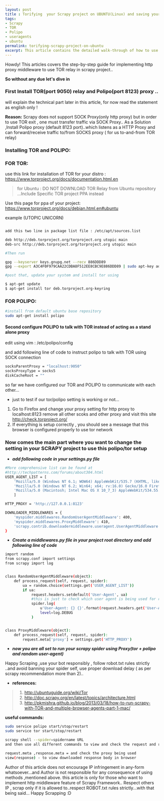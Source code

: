 ```yaml
---
layout: post
title : Torifying  your Scrapy project on UBUNTU(Linux) and saving your spider from embarrassment of banning itself
tags:
- Scrapy
- TOR
- Polipo
- useragents
- ubuntu
permalink: torifying-scrapy-project-on-ubuntu
excerpt: This article contains the detailed walk-through of how to use TOR Relays in your scrapy project on ubuntu ( or linux) machine..this comprehensive guide covers the parts to download and install all the required dependencies to use scrapy on your distro as well the changes you must make to your project in order to be able to use that tor relays in your project..
---
```


<div class="message">
  Howdy! This articles covers the step-by-step guide for implementing http proxy middleware to use TOR relay in scrapy project..
</div>

<strong> So without any due let's dive in </strong>

### **First Install TOR(port 9050) relay and Polipo(port 8123) proxy** ..
will explain the technical part later in this article, for now read the statement as english only !

**Reason:** Scrapy does not support SOCK Proxy(only http proxy) but in order to use TOR exit , one must transfer traffic via SOCK Proxy.. As a Solution ,Install Polipo proxy (default 8123 port)..which listens as a HTTP Proxy and can forward/receive traffic to/from SOCKS proxy ( for us  to-and-from TOR relay)



### **Installing TOR and POLIPO:**

### **FOR TOR:**

use this link for installation of TOR for your distro : https://www.torproject.org/docs/documentation.html.en

> for Ubuntu : DO NOT DOWNLOAD TOR Relay from Ubuntu repository ...Include Specific TOR project PPA instead

Use this page for ppa of your project: https://www.torproject.org/docs/debian.html.en#ubuntu

example (UTOPIC UNICORN)

```bash

add this two line in package list file : /etc/apt/sources.list

deb http://deb.torproject.org/torproject.org utopic main
deb-src http://deb.torproject.org/torproject.org utopic main

#Then run

gpg --keyserver keys.gnupg.net --recv 886DDD89
gpg --export A3C4F0F979CAA22CDBA8F512EE8CBC9E886DDD89 | sudo apt-key add -

#post that, update your system and install tor using

$ apt-get update
$ apt-get install tor deb.torproject.org-keyring

```

### **FOR POLIPO:**

```bash
#install from default ubuntu base repository
sudo apt-get install polipo
```

#### **Second configure POLIPO to talk with TOR instead of acting as a stand alone proxy**

edit using vim : /etc/polipo/config

and add following line of code to instruct polipo to talk with TOR using SOCK connection

```bash
socksParentProxy = "localhost:9050"
socksProxyType = socks5
diskCacheRoot = ""
```

so far we have configured our TOR and POLIPO to communicate with each other...

* just to test if our tor/polipo setting is working or not...

1. Go to Firefox and change your proxy setting for http proxy to localhost:8123 remove all other scoks and other proxy and visit this site http://check.torproject.org/
2. If everything is setup correctly , you should see a message that this browser is configured properly to use tor network

### **Now comes the main part where you want to change the setting in your SCRAPY project to use this polipo/tor setup**

* ***add following code in your settings.py file***

```bash
#More comprehensive list can be found at
#http://techpatterns.com/forums/about304.html
USER_AGENT_LIST = [
    'Mozilla/5.0 (Windows NT 6.1; WOW64) AppleWebKit/535.7 (KHTML, like Gecko) Chrome/16.0.912.36 Safari/535.7',
    'Mozilla/5.0 (Windows NT 6.2; Win64; x64; rv:16.0) Gecko/16.0 Firefox/16.0',
    'Mozilla/5.0 (Macintosh; Intel Mac OS X 10_7_3) AppleWebKit/534.55.3 (KHTML, like Gecko) Version/5.1.3 Safari/534.53.10',
    ]

HTTP_PROXY = 'http://127.0.0.1:8123'

DOWNLOADER_MIDDLEWARES = {
    'myspider.middlewares.RandomUserAgentMiddleware': 400,
    'myspider.middlewares.ProxyMiddleware': 410,
    'scrapy.contrib.downloadermiddleware.useragent.UserAgentMiddleware': None,
}
```

* ***Create a middlewares.py file in your project root directory and add following line of code***

```bash
import random
from scrapy.conf import settings
from scrapy import log


class RandomUserAgentMiddleware(object):
    def process_request(self, request, spider):
        ua = random.choice(settings.get('USER_AGENT_LIST'))
        if ua:
            request.headers.setdefault('User-Agent', ua)
            #this is just to check which user agent is being used for request
            spider.log(
                u'User-Agent: {} {}'.format(request.headers.get('User-Agent'), request),
                level=log.DEBUG
            )


class ProxyMiddleware(object):
    def process_request(self, request, spider):
        request.meta['proxy'] = settings.get('HTTP_PROXY')

```

* ***now you are all set to run your scrapy spider using Proxy(tor + polipo and random user-agent)***

Happy Scraping ,use your bot responsibly , follow robot.txt rules strictly ..and avoid banning your spider self, use proper download delay ( as per scrapy recommendation more than 2)..

* **references:**

>1. http://ubuntuguide.org/wiki/Tor
>2. http://doc.scrapy.org/en/latest/topics/architecture.html
>3. http://pkmishra.github.io/blog/2013/03/18/how-to-run-scrapy-with-TOR-and-multiple-browser-agents-part-1-mac/


**useful commands:**

```bash
sudo service polipo start/stop/restart
sudo service tor start/stop/restart

scrapy shell --spider=spidername URL
and then use all different commands to view and check the request and reponse

request.meta ,response.meta = and check the proxy being used
view(response) - to view downloaded response body in browser
```

<div class="message">
  Author of this article does not encourage IP infringement in any-form whatsoever...and Author is not responsible for any consequence of using methods ,mentioned above.
  this article is only for those who want to implement http middleware feature of Scrapy Framework..
  Respect others IP , scrap only if it is allowed to..respect ROBOT.txt rules strictly...with that being said...
  Happy Scrapping :D
</div>